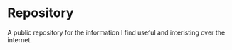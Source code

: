 # Repository

A public repository for the information I find useful and interisting over the internet.
